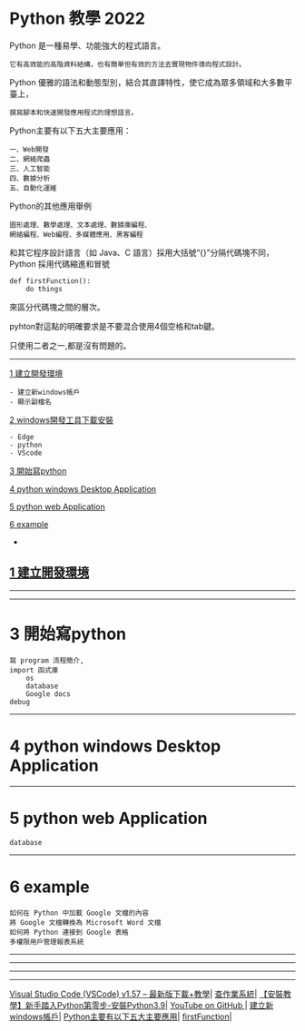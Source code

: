 # Python 教學 2022

Python 是一種易學、功能強大的程式語言。
    
    它有高效能的高階資料結構，也有簡單但有效的方法去實現物件導向程式設計。
  
Python 優雅的語法和動態型別，結合其直譯特性，使它成為眾多領域和大多數平臺上，
    
    撰寫腳本和快速開發應用程式的理想語言。
        
Python主要有以下五大主要應用：

    一、Web開發
    二、網絡爬蟲
    三、人工智能
    四、數據分析
    五、自動化運維
        
Python的其他應用舉例

    圖形處理、數學處理、文本處理、數據庫編程、
    網絡編程、Web編程、多媒體應用、黑客編程



和其它程序設計語言（如 Java、C 語言）採用大括號“{}”分隔代碼塊不同，Python 採用代碼縮進和冒號

    def firstFunction():
        do things
        
來區分代碼塊之間的層次。

pyhton對這點的明確要求是不要混合使用4個空格和tab鍵。

只使用二者之一,都是沒有問題的。

---

[1 建立開發環境](./1%20建立開發環境.md) 

    - 建立新windows帳戶
    - 顯示副檔名

[2 windows開發工具下載安裝](./2%20windows開發工具下載安裝.md)

    - Edge
    - python
    - VScode

[3 開始寫python](./3%20開始寫python.md)

[4 python windows Desktop Application](#4-python-windows-Desktop-Application)

[5 python web Application](#5-python-web-Application)

[6 example](#6-example)


-

[1 建立開發環境](./1%20建立開發環境.md) 
---

---

---

# 3 開始寫python
    寫 program 流程簡介, 
    import 函式庫
        os
        database
        Google docs
    debug
    
---

# 4 python windows Desktop Application
 
---

# 5 python web Application
    database

---

# 6 example
    如何在 Python 中加載 Google 文檔的內容
    將 Google 文檔轉換為 Microsoft Word 文檔
    如何將 Python 連接到 Google 表格
    多權限用戶管理報表系統



---
---
---
---
    
[Visual Studio Code (VSCode) v1.57 – 最新版下載+教學](https://sumofents.net/visual-studio-code/)|
[查作業系統](https://iqmore.tw/check-windows-10-version-number)|
[【安裝教學】新手踏入Python第零步-安裝Python3.9](https://www.codingspace.school/blog/2021-04-07)|
[YouTube on GitHub ](https://stackoverflow.com/a/16079387/8008799)|
[建立新windows帳戶](https://support.microsoft.com/zh-hk/windows/%E5%9C%A8-windows-%E4%B8%AD%E5%BB%BA%E7%AB%8B%E6%9C%AC%E6%A9%9F%E4%BD%BF%E7%94%A8%E8%80%85%E5%B8%B3%E6%88%B6%E6%88%96%E7%B3%BB%E7%B5%B1%E7%AE%A1%E7%90%86%E5%93%A1%E5%B8%B3%E6%88%B6-20de74e0-ac7f-3502-a866-32915af2a34d)|
[Python主要有以下五大主要應用](https://www.gushiciku.cn/pl/2y7A/zh-hk)|
[firstFunction](https://t.codebug.vip/questions-2459684.htm)|
